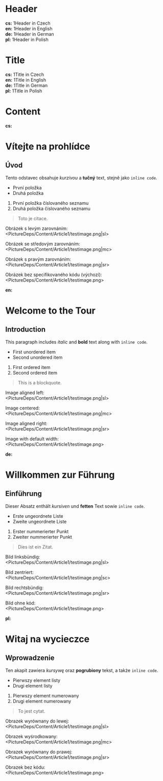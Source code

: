 # Header

**cs:** 1Header in Czech  
**en:** 1Header in English  
**de:** 1Header in German  
**pl:** 1Header in Polish  

# Title

**cs:** 1Title in Czech  
**en:** 1Title in English  
**de:** 1Title in German  
**pl:** 1Title in Polish  

# Content

**cs:**  
# Vítejte na prohlídce
## Úvod
Tento odstavec obsahuje *kurzívou* a **tučný** text, stejně jako `inline code`.

- První položka
- Druhá položka

1. První položka číslovaného seznamu  
2. Druhá položka číslovaného seznamu  

> Toto je citace.

Obrázek s levým zarovnáním:  
<PictureDeps/Content/Article1/testimage.png|sl>

Obrázek se středovým zarovnáním:  
<PictureDeps/Content/Article1/testimage.png|mc>

Obrázek s pravým zarovnáním:  
<PictureDeps/Content/Article1/testimage.png|sr>

Obrázek bez specifikovaného kódu (výchozí):  
<PictureDeps/Content/Article1/testimage.png>

**en:**  
# Welcome to the Tour
## Introduction
This paragraph includes *italic* and **bold** text along with `inline code`.

- First unordered item  
- Second unordered item  

1. First ordered item  
2. Second ordered item  

> This is a blockquote.

Image aligned left:  
<PictureDeps/Content/Article1/testimage.png|sl>

Image centered:  
<PictureDeps/Content/Article1/testimage.png|mc>

Image aligned right:  
<PictureDeps/Content/Article1/testimage.png|sr>

Image with default width:  
<PictureDeps/Content/Article1/testimage.png>

**de:**  
# Willkommen zur Führung
## Einführung
Dieser Absatz enthält *kursiven* und **fetten** Text sowie `inline code`.

- Erste ungeordnete Liste  
- Zweite ungeordnete Liste  

1. Erster nummerierter Punkt  
2. Zweiter nummerierter Punkt  

> Dies ist ein Zitat.

Bild linksbündig:  
<PictureDeps/Content/Article1/testimage.png|sl>

Bild zentriert:  
<PictureDeps/Content/Article1/testimage.png|sc>

Bild rechtsbündig:  
<PictureDeps/Content/Article1/testimage.png|sr>

Bild ohne kód:  
<PictureDeps/Content/Article1/testimage.png>

**pl:**  
# Witaj na wycieczce
## Wprowadzenie
Ten akapit zawiera *kursywę* oraz **pogrubiony** tekst, a także `inline code`.

- Pierwszy element listy  
- Drugi element listy  

1. Pierwszy element numerowany  
2. Drugi element numerowany  

> To jest cytat.

Obrazek wyrównany do lewej:  
<PictureDeps/Content/Article1/testimage.png|sl>

Obrazek wyśrodkowany:  
<PictureDeps/Content/Article1/testimage.png|mc>

Obrazek wyrównany do prawej:  
<PictureDeps/Content/Article1/testimage.png|sr>

Obrazek bez kódu:  
<PictureDeps/Content/Article1/testimage.png>
